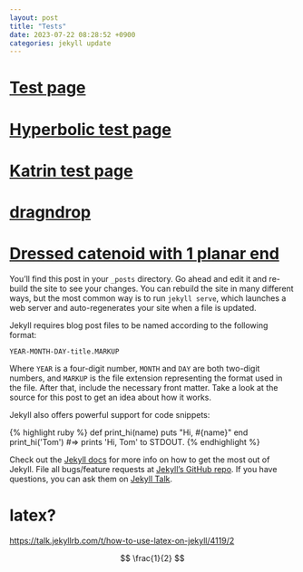 ```yaml
---
layout: post
title: "Tests"
date: 2023-07-22 08:28:52 +0900
categories: jekyll update
---
```


# [Test page][test]

# [Hyperbolic test page][hyperbolic]

# [Katrin test page][katrin]

# [dragndrop][dragndrop]

# [Dressed catenoid with 1 planar end][1planecatneoid]

You’ll find this post in your `_posts` directory. Go ahead and edit it and re-build the site to see your changes. You can rebuild the site in many different ways, but the most common way is to run `jekyll serve`, which launches a web server and auto-regenerates your site when a file is updated.

Jekyll requires blog post files to be named according to the following format:

`YEAR-MONTH-DAY-title.MARKUP`

Where `YEAR` is a four-digit number, `MONTH` and `DAY` are both two-digit numbers, and `MARKUP` is the file extension representing the format used in the file. After that, include the necessary front matter. Take a look at the source for this post to get an idea about how it works.

Jekyll also offers powerful support for code snippets:

{% highlight ruby %}
def print_hi(name)
puts "Hi, #{name}"
end
print_hi('Tom')
#=> prints 'Hi, Tom' to STDOUT.
{% endhighlight %}

Check out the [Jekyll docs][jekyll-docs] for more info on how to get the most out of Jekyll. File all bugs/feature requests at [Jekyll’s GitHub repo][jekyll-gh]. If you have questions, you can ask them on [Jekyll Talk][jekyll-talk].

# latex?

https://talk.jekyllrb.com/t/how-to-use-latex-on-jekyll/4119/2

$$
\frac{1}{2}
$$

[jekyll-docs]: https://jekyllrb.com/docs/home
[jekyll-gh]: https://github.com/jekyll/jekyll
[jekyll-talk]: https://talk.jekyllrb.com/
[test]: /surfaces/test.html
[1planecatneoid]: /surfaces/1plane-cat.html
[hyperbolic]: /surfaces/hyperbolic-test.html
[katrin]: /surfaces/test-katrin.html
[dragndrop]: /surfaces/dragndrop.html
